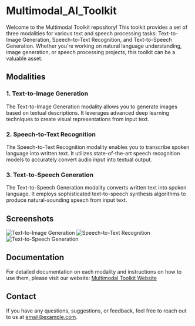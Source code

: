# Multimodal_AI_Toolkit

Welcome to the Multimodal Toolkit repository! This toolkit provides a set of three modalities for various text and speech processing tasks: Text-to-Image Generation, Speech-to-Text Recognition, and Text-to-Speech Generation. Whether you're working on natural language understanding, image generation, or speech processing projects, this toolkit can be a valuable asset.

## Modalities

### 1. Text-to-Image Generation
The Text-to-Image Generation modality allows you to generate images based on textual descriptions. It leverages advanced deep learning techniques to create visual representations from input text. 

### 2. Speech-to-Text Recognition
The Speech-to-Text Recognition modality enables you to transcribe spoken language into written text. It utilizes state-of-the-art speech recognition models to accurately convert audio input into textual output.

### 3. Text-to-Speech Generation
The Text-to-Speech Generation modality converts written text into spoken language. It employs sophisticated text-to-speech synthesis algorithms to produce natural-sounding speech from input text.

## Screenshots

![Text-to-Image Generation](screenshots/text_to_image.png)
![Speech-to-Text Recognition](screenshots/speech_to_text.png)
![Text-to-Speech Generation](screenshots/text_to_speech.png)


## Documentation
For detailed documentation on each modality and instructions on how to use them, please visit our website: [Multimodal Toolkit Website]([https://www.example.com](https://orange-pond-05cc66c10.5.azurestaticapps.net/))


## Contact
If you have any questions, suggestions, or feedback, feel free to reach out to us at [email@example.com](mailto:email@example.com).

